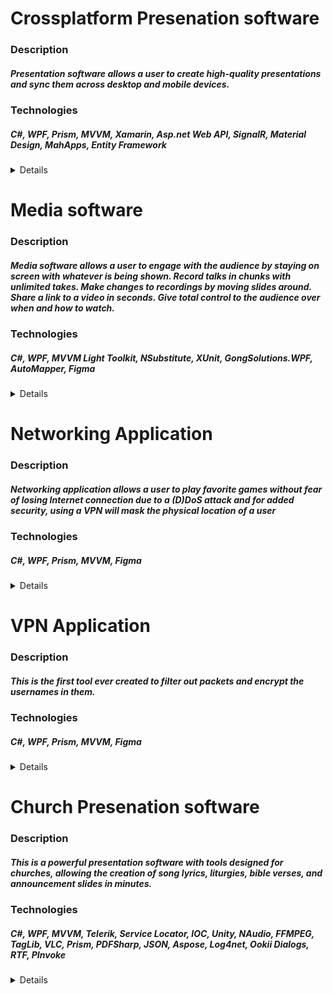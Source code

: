 # Crossplatform Presenation software

### Description
##### Presentation software allows a user to create high-quality presentations and sync them across desktop and mobile devices.
  
### Technologies
##### C#, WPF, Prism, MVVM, Xamarin, Asp.net Web API, SignalR, Material Design, MahApps, Entity Framework

<details>
  <summary>Details</summary>
  
</details>

# Media software

### Description
##### Media software allows a user to engage with the audience by staying on screen with whatever is being shown. Record talks in chunks with unlimited takes. Make changes to recordings by moving slides around. Share a link to a video in seconds. Give total control to the audience over when and how to watch.
  
### Technologies
##### C#, WPF, MVVM Light Toolkit, NSubstitute, XUnit, GongSolutions.WPF, AutoMapper, Figma

<details>
  <summary>Details</summary>
  
  #### Working Area
  ![image](https://user-images.githubusercontent.com/59287893/154857667-468c05ca-877c-49a7-aeb1-50b9cede0bae.png)

  #### Rooms Catalog
  ![image](https://user-images.githubusercontent.com/59287893/154857749-7ebbd04a-b286-4aa3-ac86-2a34587c9cce.png)

  #### Slides Editor
  ![image](https://user-images.githubusercontent.com/59287893/154857772-4e85aae5-b576-47e6-b028-35a2e200931a.png)
  
</details>

# Networking Application

### Description
##### Networking application allows a user to play favorite games without fear of losing Internet connection due to a (D)DoS attack and for added security, using a VPN will mask the physical location of a user
  
### Technologies
##### C#, WPF, Prism, MVVM, Figma

<details>
  <summary>Details</summary>
  
</details>

# VPN Application

### Description
##### This is the first tool ever created to filter out packets and encrypt the usernames in them.
  
### Technologies
##### C#, WPF, Prism, MVVM, Figma

<details>
  <summary>Details</summary>
  
</details>

# Church Presenation software

### Description
##### This is a powerful presentation software with tools designed for churches, allowing the creation of song lyrics, liturgies, bible verses, and announcement slides in minutes.
  
### Technologies
##### C#, WPF, MVVM, Telerik, Service Locator, IOC, Unity, NAudio, FFMPEG, TagLib, VLC, Prism, PDFSharp, JSON, Aspose, Log4net, Ookii Dialogs, RTF, PInvoke
  
<details>
  <summary>Details</summary>

  #### Objects editor
  ![image](https://user-images.githubusercontent.com/59287893/154853917-20cd127d-2c51-4134-929e-1851e2e01539.png)

  #### Lyrics editor
  ![image](https://user-images.githubusercontent.com/59287893/154856355-299fd947-eb91-48db-86db-c4a25460f069.png)
 
  #### Working Area and images
  ![image](https://user-images.githubusercontent.com/59287893/154843965-a9649f85-a835-4d39-bce7-c28eba1b8555.png)

  #### Print Dialog
  ![image](https://user-images.githubusercontent.com/59287893/154844377-f57fd792-e3f1-4614-8e70-81d98731fbec.png)
 
  #### Export Dialog
  ![image](https://user-images.githubusercontent.com/59287893/154844419-6a455afb-cdc9-4313-9430-d5c33273feef.png)
  
  #### Display Settings
  ![image](https://user-images.githubusercontent.com/59287893/154844457-26708fb9-768c-4978-8ec2-660fa597bf1f.png)

  #### Library Settings
  ![image](https://user-images.githubusercontent.com/59287893/154844511-2503a992-dc1b-450b-a684-0bee77a7162b.png)
    
  #### General Settings
  ![image](https://user-images.githubusercontent.com/59287893/154844525-dcdc78e9-66f1-4820-8b79-b2535684df11.png)
 
  #### Images Library
  ![image](https://user-images.githubusercontent.com/59287893/154844848-09b8d4c5-9036-4f0f-8a78-b57dec83340e.png)
 
  #### Video Library
  ![image](https://user-images.githubusercontent.com/59287893/154844862-1200e001-b396-40bc-95ef-ab9bf16f85c6.png)
  
  #### Audio Library
  ![image](https://user-images.githubusercontent.com/59287893/154845553-a4e96b56-7bd3-4383-8838-13e6cc108cb4.png)
  
  #### Key Objects Plugin - News Ribbon
  ![image](https://user-images.githubusercontent.com/59287893/154845958-58c6a456-6cd7-47a8-96ac-9d772fbbccc4.png)

  #### Key Objects Plugin - Clock
  ![image](https://user-images.githubusercontent.com/59287893/154845985-253c6f29-4f8d-490f-9697-60da0a33510d.png)
 
  #### Key Objects Plugin - Timer
  ![image](https://user-images.githubusercontent.com/59287893/154846050-22ac3776-d311-4823-937c-0b16fa0194f4.png)
   
  #### Key Objects Plugin - General Text
  ![image](https://user-images.githubusercontent.com/59287893/154846089-728fc709-c6a8-4f9f-aa36-1b918c9bc5ca.png)

  #### Key Objects Plugin - Logo
  ![image](https://user-images.githubusercontent.com/59287893/154846111-ef9b630d-837b-474f-965d-c7b10fbb8bc8.png)

  #### Sermon Builder Plugin
  ![image](https://user-images.githubusercontent.com/59287893/154846136-2b14cd6f-c26e-47b9-8d0f-90d81b92954c.png)
   
  #### Audio Player Plugin
  ![image](https://user-images.githubusercontent.com/59287893/154846197-b001e348-279b-4dcf-a0c0-6d17fe83aa70.png)

  #### Object Effects
  ![image](https://user-images.githubusercontent.com/59287893/154846235-f47efbd2-7721-4fc6-9a50-a58b05d18b9d.png)

  #### Object Manipulations
  ![image](https://user-images.githubusercontent.com/59287893/154846258-0239e7ec-04f9-4739-a489-48480b63e0d2.png)
  
  #### Background Settings - Color
  ![image](https://user-images.githubusercontent.com/59287893/154846346-515fb647-8227-4192-9398-af0777847a5e.png)

  #### Background Settings - Image/Video
  ![image](https://user-images.githubusercontent.com/59287893/154846362-8014ed76-f7d9-4021-a060-ad4234bb9482.png)

  #### Background Settings - Audio
  ![image](https://user-images.githubusercontent.com/59287893/154846373-39508991-586f-4d45-9b07-21d0558d934e.png)

  #### Video Player
  https://user-images.githubusercontent.com/59287893/154844322-4fe5e098-372c-4420-9b64-20ee50bee83f.mp4

  #### Drag Drop Preview
  https://user-images.githubusercontent.com/59287893/154844817-c120cc20-3043-4c81-8b7a-70216db89192.mp4

  #### News Ribbon
  https://user-images.githubusercontent.com/59287893/154845844-60da73eb-f799-4fb6-bd24-b0abbae5d92f.mp4
  
</details>
